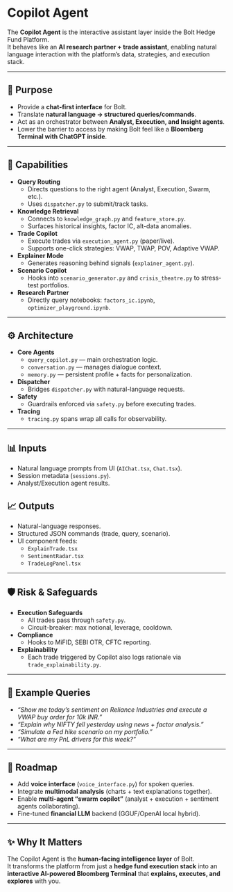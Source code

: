 # Copilot Agent

The **Copilot Agent** is the interactive assistant layer inside the Bolt Hedge Fund Platform.  
It behaves like an **AI research partner + trade assistant**, enabling natural language interaction with the platform’s data, strategies, and execution stack.

---

## 🎯 Purpose
- Provide a **chat-first interface** for Bolt.
- Translate **natural language → structured queries/commands**.
- Act as an orchestrator between **Analyst, Execution, and Insight agents**.
- Lower the barrier to access by making Bolt feel like a **Bloomberg Terminal with ChatGPT inside**.

---

## 🧩 Capabilities
- **Query Routing**
  - Directs questions to the right agent (Analyst, Execution, Swarm, etc.).
  - Uses `dispatcher.py` to submit/track tasks.
- **Knowledge Retrieval**
  - Connects to `knowledge_graph.py` and `feature_store.py`.
  - Surfaces historical insights, factor IC, alt-data anomalies.
- **Trade Copilot**
  - Execute trades via `execution_agent.py` (paper/live).
  - Supports one-click strategies: VWAP, TWAP, POV, Adaptive VWAP.
- **Explainer Mode**
  - Generates reasoning behind signals (`explainer_agent.py`).
- **Scenario Copilot**
  - Hooks into `scenario_generator.py` and `crisis_theatre.py` to stress-test portfolios.
- **Research Partner**
  - Directly query notebooks: `factors_ic.ipynb`, `optimizer_playground.ipynb`.

---

## ⚙️ Architecture
- **Core Agents**
  - `query_copilot.py` — main orchestration logic.
  - `conversation.py` — manages dialogue context.
  - `memory.py` — persistent profile + facts for personalization.
- **Dispatcher**
  - Bridges `dispatcher.py` with natural-language requests.
- **Safety**
  - Guardrails enforced via `safety.py` before executing trades.
- **Tracing**
  - `tracing.py` spans wrap all calls for observability.

---

## 📊 Inputs
- Natural language prompts from UI (`AIChat.tsx`, `Chat.tsx`).
- Session metadata (`sessions.py`).
- Analyst/Execution agent results.

## 📈 Outputs
- Natural-language responses.
- Structured JSON commands (trade, query, scenario).
- UI component feeds:
  - `ExplainTrade.tsx`
  - `SentimentRadar.tsx`
  - `TradeLogPanel.tsx`

---

## 🛡️ Risk & Safeguards
- **Execution Safeguards**
  - All trades pass through `safety.py`.
  - Circuit-breaker: max notional, leverage, cooldown.
- **Compliance**
  - Hooks to MiFID, SEBI OTR, CFTC reporting.
- **Explainability**
  - Each trade triggered by Copilot also logs rationale via `trade_explainability.py`.

---

## 🧪 Example Queries
- *“Show me today’s sentiment on Reliance Industries and execute a VWAP buy order for 10k INR.”*
- *“Explain why NIFTY fell yesterday using news + factor analysis.”*
- *“Simulate a Fed hike scenario on my portfolio.”*
- *“What are my PnL drivers for this week?”*

---

## 🚀 Roadmap
- Add **voice interface** (`voice_interface.py`) for spoken queries.
- Integrate **multimodal analysis** (charts + text explanations together).
- Enable **multi-agent “swarm copilot”** (analyst + execution + sentiment agents collaborating).
- Fine-tuned **financial LLM** backend (GGUF/OpenAI local hybrid).

---

## ✨ Why It Matters
The Copilot Agent is the **human-facing intelligence layer** of Bolt.  
It transforms the platform from just a **hedge fund execution stack** into an **interactive AI-powered Bloomberg Terminal** that **explains, executes, and explores** with you.